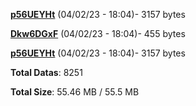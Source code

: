 [**p56UEYHt**](/data/p56UEYHt.txt) (04/02/23 - 18:04)- 3157 bytes

[**Dkw6DGxF**](/data/Dkw6DGxF.txt) (04/02/23 - 18:04)- 455 bytes

[**p56UEYHt**](/data/p56UEYHt.txt) (04/02/23 - 18:04)- 3157 bytes

**Total Datas**: 8251

**Total Size**: 55.46 MB / 55.5 MB